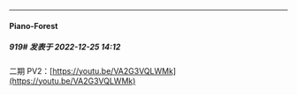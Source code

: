 

*****

####  Piano-Forest  
##### 919#       发表于 2022-12-25 14:12

二期 PV2：[https://youtu.be/VA2G3VQLWMk](https://youtu.be/VA2G3VQLWMk)

